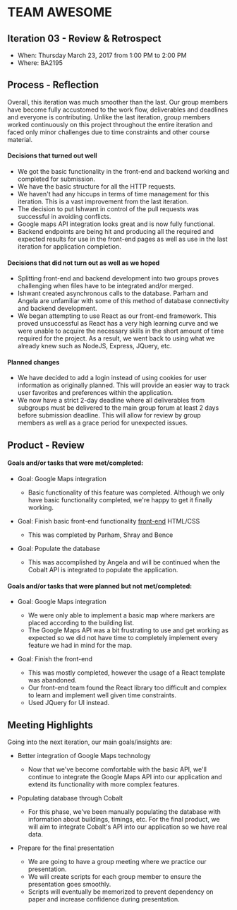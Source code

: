 # TEAM AWESOME


## Iteration 03 - Review & Retrospect

 * When: Thursday March 23, 2017 from 1:00 PM to 2:00 PM
 * Where: BA2195

## Process - Reflection

Overall, this iteration was much smoother than the last. Our group members have
become fully accustomed to the work flow, deliverables and deadlines and everyone is contributing. Unlike the last iteration, group members worked continuously on this project throughout the entire iteration and faced only minor challenges due to time constraints and other course material.

#### Decisions that turned out well

 * We got the basic functionality in the front-end and backend working and completed for submission.
 * We have the basic structure for all the HTTP requests.
 * We haven't had any hiccups in terms of time management for this iteration. This is a vast improvement from the last iteration.
 * The decision to put Ishwant in control of the pull requests was successful in avoiding conflicts.
 * Google maps API integration looks great and is now fully functional.
 * Backend endpoints are being hit and producing all the required and expected results for use in the front-end pages as well as use in the last iteration for application completion.


#### Decisions that did not turn out as well as we hoped

 * Splitting front-end and backend development into two groups proves challenging when files have to be integrated and/or merged.
 * Ishwant created asynchronous calls to the database. Parham and Angela are unfamiliar with some of this method of database connectivity and backend development.
 * We began attempting to use React as our front-end framework. This proved unsuccessful as React has a very high learning curve and we were unable to acquire the necessary skills in the short amount of time required for the project. As a result, we went back to using what we already knew such as NodeJS, Express, JQuery, etc.


#### Planned changes

 * We have decided to add a login instead of using cookies for user information as originally planned. This will provide an easier way to track user favorites and preferences within the application.
 * We now have a strict 2-day deadline where all deliverables from subgroups must be delivered to the main group forum at least 2 days before submission deadline. This will allow for review by group members as well as a grace period for unexpected issues.


## Product - Review

#### Goals and/or tasks that were met/completed:

 * Goal: Google Maps integration
	- Basic functionality of this feature was completed. Although we only have basic functionality completed, we're happy to get it finally working.

 * Goal: Finish basic front-end functionality [front-end](project-team-26/assets/) HTML/CSS
 	- This was completed by Parham, Shray and Bence

 * Goal: Populate the database
 	- This was accomplished by Angela and will be continued when the Cobalt API is integrated to populate the application.

#### Goals and/or tasks that were planned but not met/completed:

 * Goal: Google Maps integration
 	- We were only able to implement a basic map where markers are placed according to the building list.
 	- The Google Maps API was a bit frustrating to use and get working as expected so we did not have time to completely implement every feature we had in mind for the map.

 * Goal: Finish the front-end
 	- This was mostly completed, however the usage of a React template was abandoned.
 	- Our front-end team found the React library too difficult and complex to learn and implement well given time constraints.
 	- Used JQuery for UI instead.

## Meeting Highlights

Going into the next iteration, our main goals/insights are:

* Better integration of Google Maps technology
 	- Now that we've become comfortable with the basic API, we'll continue
 	to integrate the Google Maps API into our application and extend its functionality with more complex features.

* Populating database through Cobalt
    - For this phase, we've been manually populating the database with information about buildings, timings, etc. For the final product, we will aim to integrate Cobalt's API into our application so we have real data.

* Prepare for the final presentation
 	- We are going to have a group meeting where we practice our presentation.
 	- We will create scripts for each group member to ensure the
 	presentation goes smoothly. 
    - Scripts will eventually be memorized to prevent dependency on paper and increase confidence during presentation.

